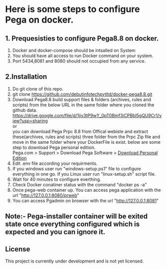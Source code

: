 # Here is some steps to configure Pega on docker.
## 1. Prequesisties to configure Pega8.8 on docker.
  1. Docker and docker-compose should be intsalled on System
  2. You should have all access to run Docker command on your system.
  3. Port 5434,8081 and 8080 should not occupied from any service.
## 2.Installation

  1. Do git clone of this repo. 
  2. git clone https://github.com/debutinfotechpvtltd/docker-pega8.8.git
  3. Download Pega8.8 build support files & folders (archives, rules and scripts) from the below URL in the same folder where you cloned the github data.
   https://drive.google.com/file/d/1jiv3tP9wY_0pT0Bmf3iCPBbl5gQU9Cr1/view?usp=sharing <br />
   or <br />
   you can download Pega Prpc 8.8 from Offical webiste and extract these(archives, rules and scripts) three folder from the Prpc Zip file and move in the same folder where    your DockerFile is exist. below are some step to download Pega personal edition. <br />
   Pega.com > Support > Download Pega Software > [Download Personal Edition](https://community1.pega.com/digital-delivery)
  4. Edit .env file according your requirments.
  5. If you windows user run "windows-setup.ps1" file to configure everything in one go. If you Linux   user run "linux-setup.sh" script file.
  6. Wait for 40 minutes to configure everthing.
  7. Check Docker conatiner status with the command "docker ps -a"
  8. Once pega-web container up. You can access pega application with the url "http://127.0.0.1:8080/prweb"
  9. You can access Pgadmin on browser with the url "http://127.0.0.1:8081"

## Note:- Pega-installer container will be exited state once everything configured which is expected and you can ignore it.

## License 
This project is currently under development and is not yet licensed.

